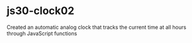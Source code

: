 # js30-clock02
Created an automatic analog clock that tracks the current time at all hours through JavaScript functions
